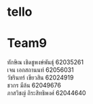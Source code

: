 # tello
# Team9
ทักษิณ เชิดชูพงษ์พันธุ์ 62035261 \
เจน เอกสถานนท์ 62056031 \
วัชรินทร์ เขียวสิน 62024919 \
ชวกร มีล้น 62049676 \
ภาสวิชญ์ ถิระสิทธิพงศ์ 62044640
